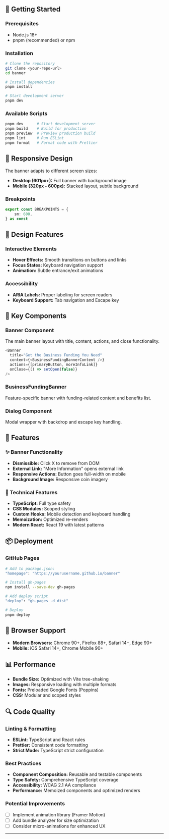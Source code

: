 ## 🚀 Getting Started

### Prerequisites

- Node.js 18+
- pnpm (recommended) or npm

### Installation

```bash
# Clone the repository
git clone <your-repo-url>
cd banner

# Install dependencies
pnpm install

# Start development server
pnpm dev
```

### Available Scripts

```bash
pnpm dev      # Start development server
pnpm build    # Build for production
pnpm preview  # Preview production build
pnpm lint     # Run ESLint
pnpm format   # Format code with Prettier
```

## 📱 Responsive Design

The banner adapts to different screen sizes:

- **Desktop (601px+):** Full banner with background image
- **Mobile (320px - 600px):** Stacked layout, subtle background

### Breakpoints

```typescript
export const BREAKPOINTS = {
    sm: 600,
} as const
```

## 🎨 Design Features

### Interactive Elements

- **Hover Effects:** Smooth transitions on buttons and links
- **Focus States:** Keyboard navigation support
- **Animation:** Subtle entrance/exit animations

### Accessibility

- **ARIA Labels:** Proper labeling for screen readers
- **Keyboard Support:** Tab navigation and Escape key

## 🧩 Key Components

### Banner Component

The main banner layout with title, content, actions, and close functionality.

```typescript
<Banner
  title="Get the Business Funding You Need"
  content={<BusinessFundingBannerContent />}
  actions={[primaryButton, moreInfoLink]}
  onClose={() => setOpen(false)}
/>
```

### BusinessFundingBanner

Feature-specific banner with funding-related content and benefits list.

### Dialog Component

Modal wrapper with backdrop and escape key handling.

## 🎯 Features

### ✨ Banner Functionality

- **Dismissible:** Click X to remove from DOM
- **External Link:** "More Information" opens external link
- **Responsive Actions:** Button goes full-width on mobile
- **Background Image:** Responsive coin imagery

### 🔧 Technical Features

- **TypeScript:** Full type safety
- **CSS Modules:** Scoped styling
- **Custom Hooks:** Mobile detection and keyboard handling
- **Memoization:** Optimized re-renders
- **Modern React:** React 19 with latest patterns

## 📦 Deployment

### GitHub Pages

```bash
# Add to package.json:
"homepage": "https://yourusername.github.io/banner"

# Install gh-pages
npm install --save-dev gh-pages

# Add deploy script
"deploy": "gh-pages -d dist"

# Deploy
pnpm deploy
```

## 🧪 Browser Support

- **Modern Browsers:** Chrome 90+, Firefox 88+, Safari 14+, Edge 90+
- **Mobile:** iOS Safari 14+, Chrome Mobile 90+

## 📊 Performance

- **Bundle Size:** Optimized with Vite tree-shaking
- **Images:** Responsive loading with multiple formats
- **Fonts:** Preloaded Google Fonts (Poppins)
- **CSS:** Modular and scoped styles

## 🔍 Code Quality

### Linting & Formatting

- **ESLint:** TypeScript and React rules
- **Prettier:** Consistent code formatting
- **Strict Mode:** TypeScript strict configuration

### Best Practices

- **Component Composition:** Reusable and testable components
- **Type Safety:** Comprehensive TypeScript coverage
- **Accessibility:** WCAG 2.1 AA compliance
- **Performance:** Memoized components and optimized renders

### Potential Improvements

- [ ] Implement animation library (Framer Motion)
- [ ] Add bundle analyzer for size optimization
- [ ] Consider micro-animations for enhanced UX

---
